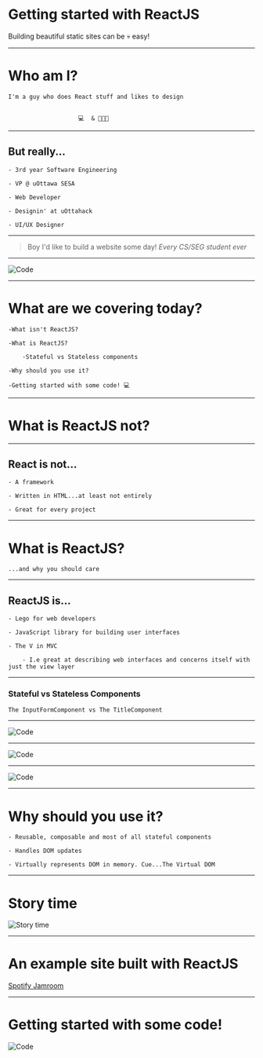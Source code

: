# Getting started with ReactJS

Building beautiful static sites can be 💀 easy! 


---

# Who am I?

    I'm a guy who does React stuff and likes to design


                        💻  & 👨🏿‍🎨 

---

## But really...

    - 3rd year Software Engineering
  
    - VP @ uOttawa SESA
  
    - Web Developer
  
    - Designin' at uOttahack
  
    - UI/UX Designer

---

> Boy I'd like to build a website some day!
>   <cite>Every CS/SEG student ever</cite>

---

![Code](https://www.dropbox.com/s/aijq66k3fqibzaq/helloworld.png?raw=1)

---

# What are we covering today?

    -What isn't ReactJS?

    -What is ReactJS?

        -Stateful vs Stateless components

    -Why should you use it?

    -Getting started with some code! 💻

---

# What is ReactJS not?

---

## React is not...

    - A framework
  
    - Written in HTML...at least not entirely
  
    - Great for every project

---


# What is ReactJS?

    ...and why you should care

---

## ReactJS is...

    - Lego for web developers
  
    - JavaScript library for building user interfaces
  
    - The V in MVC
  
        - I.e great at describing web interfaces and concerns itself with just the view layer

---

### Stateful vs Stateless Components

    The InputFormComponent vs The TitleComponent

---

![Code](https://www.dropbox.com/s/l3nul1vniy0mgql/stateful%20component-white.png?raw=1)

---

![Code](https://www.dropbox.com/s/dhmluvqcz1x2z7d/statelesscomo.png?raw=1)

---

![Code](https://www.dropbox.com/s/5neuwpo8ye41ltt/statelesscomo1.png?raw=1)

---

# Why should you use it?

    - Reusable, composable and most of all stateful components
  
    - Handles DOM updates
  
    - Virtually represents DOM in memory. Cue...The Virtual DOM 

---

# Story time
![Story time](https://media.giphy.com/media/IoQETeY2ue5bi/giphy.gif)

---

# An example site built with ReactJS

  [Spotify Jamroom](https://spotifyjamroom.netlify.com/)

---

# Getting started with some code!

![Code](https://www.dropbox.com/s/d45gssxxwk8uqvl/gitclone.png?raw=1)
